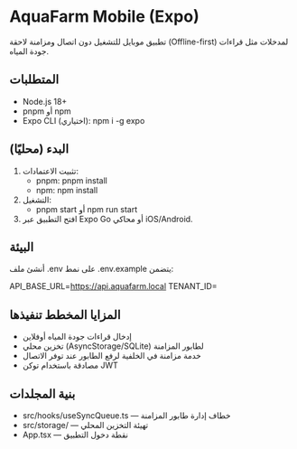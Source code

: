 # AquaFarm Mobile (Expo)

تطبيق موبايل للتشغيل دون اتصال ومزامنة لاحقة (Offline-first) لمدخلات مثل قراءات جودة المياه.

## المتطلبات
- Node.js 18+
- pnpm أو npm
- Expo CLI (اختياري): npm i -g expo

## البدء (محليًا)
1. تثبيت الاعتمادات:
   - pnpm: pnpm install
   - npm: npm install
2. التشغيل:
   - pnpm start أو npm run start
3. افتح التطبيق عبر Expo Go أو محاكي iOS/Android.

## البيئة
أنشئ ملف .env على نمط .env.example يتضمن:

API_BASE_URL=https://api.aquafarm.local
TENANT_ID=

## المزايا المخطط تنفيذها
- إدخال قراءات جودة المياه أوفلاين
- تخزين محلي (AsyncStorage/SQLite) لطابور المزامنة
- خدمة مزامنة في الخلفية لرفع الطابور عند توفر الاتصال
- مصادقة باستخدام توكن JWT

## بنية المجلدات
- src/hooks/useSyncQueue.ts — خطاف إدارة طابور المزامنة
- src/storage/ — تهيئة التخزين المحلي
- App.tsx — نقطة دخول التطبيق
